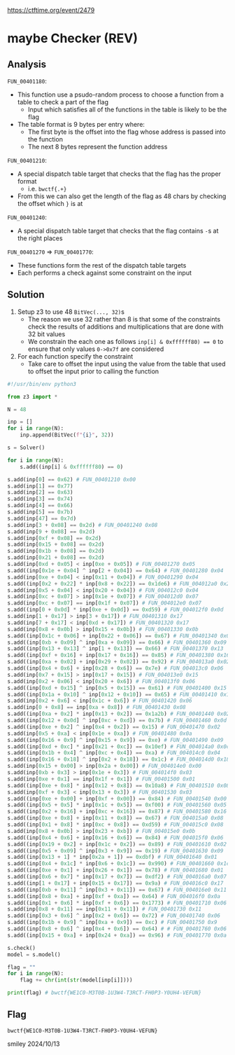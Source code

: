 https://ctftime.org/event/2479

# maybe Checker (REV)

## Analysis

`FUN_00401180`:
- This function use a psudo-random process to choose a function from a table to check a part of the flag
    - Input which satisfies all of the functions in the table is likely to be the flag
- The table format is 9 bytes per entry where:
    - The first byte is the offset into the flag whose address is passed into the function
    - The next 8 bytes represent the function address

`FUN_00401210`:
- A special dispatch table target that checks that the flag has the proper format
    - i.e. `bwctf{.+}`
- From this we can also get the length of the flag as 48 chars by checking the offset which `}` is at

`FUN_00401240`:
- A special dispatch table target that checks that the flag contains `-`s at the right places

`FUN_00401270` => `FUN_00401770`:
- These functions form the rest of the dispatch table targets
- Each performs a check against some constraint on the input

## Solution

1) Setup z3 to use 48 `BitVec(..., 32)`s
    - The reason we use 32 rather than 8 is that some of the constraints check the results of additions and multiplications that are done with 32 bit values
    - We constrain the each one as follows `inp[i] & 0xffffff80) == 0` to ensure that only values `0->0x7f` are considered
2) For each function specify the constraint
    - Take care to offset the input using the value from the table that used to offset the input prior to calling the function

```python
#!/usr/bin/env python3

from z3 import *

N = 48

inp = []
for i in range(N):
    inp.append(BitVec(f"{i}", 32))

s = Solver()

for i in range(N):
    s.add((inp[i] & 0xffffff80) == 0)

s.add(inp[0] == 0x62) # FUN_00401210 0x00
s.add(inp[1] == 0x77)
s.add(inp[2] == 0x63)
s.add(inp[3] == 0x74)
s.add(inp[4] == 0x66)
s.add(inp[5] == 0x7b)
s.add(inp[47] == 0x7d)
s.add(inp[3 + 0x08] == 0x2d) # FUN_00401240 0x08
s.add(inp[9 + 0x08] == 0x2d)
s.add(inp[0xf + 0x08] == 0x2d)
s.add(inp[0x15 + 0x08] == 0x2d)
s.add(inp[0x1b + 0x08] == 0x2d)
s.add(inp[0x21 + 0x08] == 0x2d)
s.add(inp[0xd + 0x05] < inp[0xe + 0x05]) # FUN_00401270 0x05
s.add((inp[0x1e + 0x04] ^ inp[2 + 0x04]) == 0x64) # FUN_00401280 0x04
s.add(inp[0xe + 0x04] < inp[0x11 + 0x04]) # FUN_00401290 0x04
s.add((inp[0x2 + 0x22] * inp[0x8 + 0x22]) == 0x1de6) # FUN_004012a0 0x22
s.add(inp[0x5 + 0x04] < inp[0x20 + 0x04]) # FUN_004012c0 0x04
s.add(inp[0xc + 0x07] > inp[0x1e + 0x07]) # FUN_004012d0 0x07
s.add(inp[0xc + 0x07] == inp[0x1f + 0x07]) # FUN_004012e0 0x07
s.add((inp[0 + 0x0d] * inp[0xe + 0x0d]) == 0xd59) # FUN_004012f0 0x0d
s.add(inp[1 + 0x17] > inp[3 + 0x17]) # FUN_00401310 0x17
s.add(inp[7 + 0x17] < inp[0xd + 0x17]) # FUN_00401320 0x17
s.add(inp[0x8 + 0x0b] > inp[0x15 + 0x0b]) # FUN_00401330 0x0b
s.add((inp[0x1c + 0x06] + inp[0x22 + 0x06]) == 0x67) # FUN_00401340 0x06
s.add((inp[0xb + 0x09] ^ inp[0xa + 0x09]) == 0x66) # FUN_00401360 0x09
s.add((inp[0x13 + 0x13] ^ inp[1 + 0x13]) == 0x66) # FUN_00401370 0x13
s.add((inp[0xf + 0x16] + inp[0x17 + 0x16]) == 0x85) # FUN_00401380 0x16
s.add((inp[0xa + 0x02] + inp[0x29 + 0x02]) == 0x92) # FUN_004013a0 0x02
s.add((inp[0x4 + 0x6] + inp[0x28 + 0x6]) == 0x7e) # FUN_004013c0 0x06
s.add(inp[0x7 + 0x15] > inp[0x17 + 0x15]) # FUN_004013e0 0x15
s.add(inp[0x2 + 0x06] < inp[0x20 + 0x6]) # FUN_004013f0 0x06
s.add((inp[0xd + 0x15] ^ inp[0x5 + 0x15]) == 0x61) # FUN_00401400 0x15
s.add((inp[0x1a + 0x10] ^ inp[0x12 + 0x10]) == 0x65) # FUN_00401410 0x10
s.add(inp[0x2 + 0x6] < inp[0x1c + 0x6]) # FUN_00401420 0x06
s.add(inp[0 + 0x8] == inp[0xa + 0x8]) # FUN_00401430 0x08
s.add((inp[0xa + 0x2] * inp[0x13 + 0x2]) == 0x1a2b) # FUN_00401440 0x02
s.add((inp[0x12 + 0x0d] ^ inp[0xc + 0xd]) == 0x7b) # FUN_00401460 0x0d
s.add((inp[0xe + 0x2] ^ inp[0x4 + 0x2]) == 0x15) # FUN_00401470 0x02
s.add(inp[0x5 + 0xa] < inp[0x1e + 0xa]) # FUN_00401480 0x0a
s.add((inp[0x16 + 0x9] ^ inp[0x15 + 0x9]) == 0xe) # FUN_00401490 0x09
s.add((inp[0xd + 0xc] * inp[0x21 + 0xc]) == 0x10ef) # FUN_004014a0 0x0c
s.add((inp[0x1b + 0x4] ^ inp[0xc + 0x4]) == 0xa) # FUN_004014c0 0x04
s.add((inp[0x16 + 0x18] ^ inp[0x2 + 0x18]) == 0x1c) # FUN_004014d0 0x18
s.add(inp[0x15 + 0x00] > inp[0x2a + 0x00]) # FUN_004014e0 0x00
s.add(inp[0xb + 0x3] > inp[0x1e + 0x3]) # FUN_004014f0 0x03
s.add(inp[0xe + 0x1] == inp[0x1f + 0x1]) # FUN_00401500 0x01
s.add((inp[0xe + 0x8] * inp[0x12 + 0x8]) == 0x10a8) # FUN_00401510 0x08
s.add(inp[0xf + 0x3] < inp[0x13 + 0x3]) # FUN_00401530 0x03
s.add((inp[0xe + 0x00] + inp[0xf + 0x00]) == 0x84) # FUN_00401540 0x00
s.add((inp[0x5 + 0x5] * inp[0x1c + 0x5]) == 0xf00) # FUN_00401560 0x05
s.add((inp[0x2 + 0x16] + inp[0xc + 0x16]) == 0x87) # FUN_00401580 0x16
s.add((inp[0xe + 0x8] + inp[0x11 + 0x8]) == 0x67) # FUN_004015a0 0x08
s.add((inp[0x1 + 0x8] * inp[0xc + 0x8]) == 0xd59) # FUN_004015c0 0x08
s.add(inp[0x8 + 0x0b] > inp[0x23 + 0xb]) # FUN_004015e0 0x0b
s.add((inp[0x4 + 0x6] + inp[0x16 + 0x6]) == 0x84) # FUN_004015f0 0x06
s.add((inp[0x19 + 0x2] + inp[0x1c + 0x2]) == 0x89) # FUN_00401610 0x02
s.add((inp[0x5 + 0x09] ^ inp[0x3 + 0x9]) == 0x19) # FUN_00401630 0x09
s.add((inp[0x13 + 1] * inp[0x2a + 1]) == 0xdbf) # FUN_00401640 0x01
s.add((inp[0x4 + 0x1c] * inp[0x6 + 0x1c]) == 0x990) # FUN_00401660 0x1c
s.add((inp[0xe + 0x1] + inp[0x26 + 0x1]) == 0x78) # FUN_00401680 0x01
s.add((inp[0x6 + 0x7] * inp[0x17 + 0x7]) == 0xdf2) # FUN_004016a0 0x07
s.add((inp[1 + 0x17] + inp[0x15 + 0x17]) == 0x9a) # FUN_004016c0 0x17
s.add((inp[0xb + 0x11] ^ inp[0x3 + 0x11]) == 0x67) # FUN_004016e0 0x11
s.add((inp[0x8 + 0xa] + inp[0xf + 0xa]) == 0x64) # FUN_004016f0 0x0a
s.add((inp[0x1 + 0x6] * inp[0xf + 0x6]) == 0x1773) # FUN_00401710 0x06
s.add(inp[0x8 + 0x11] == inp[0x11 + 0x11]) # FUN_00401730 0x11
s.add((inp[0x3 + 0x6] ^ inp[0x2 + 0x6]) == 0x72) # FUN_00401740 0x06
s.add((inp[0x1b + 0x9] ^ inp[0xa + 0x9]) == 0xc) # FUN_00401750 0x9
s.add((inp[0x8 + 0x6] ^ inp[0x4 + 0x6]) == 0x64) # # FUN_00401760 0x06
s.add((inp[0x15 + 0xa] + inp[0x24 + 0xa]) == 0x96) # FUN_00401770 0x0a

s.check()
model = s.model()

flag = ""
for i in range(N):
    flag += chr(int(str(model[inp[i]])))

print(flag) # bwctf{WE1C0-M3T0B-1U3W4-T3RCT-FH0P3-Y0UH4-VEFUN}
```

## Flag
`bwctf{WE1C0-M3T0B-1U3W4-T3RCT-FH0P3-Y0UH4-VEFUN}`

smiley 2024/10/13
